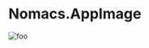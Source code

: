 # Nomacs.AppImage

![foo](https://github.com/nx-appbuild-hub/Nomacs.AppImage//actions/workflows/makefile.yml/badge.svg)
